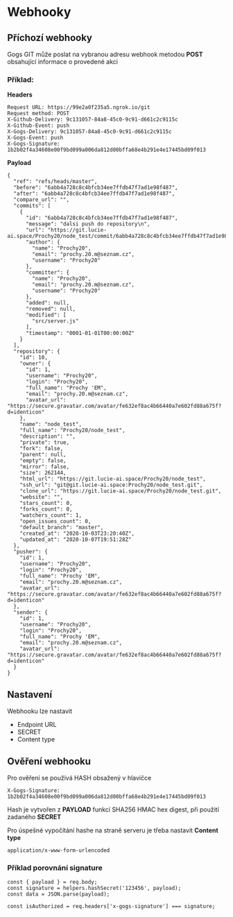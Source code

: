 # Webhooky
## Příchozí webhooky

Gogs GIT může poslat na vybranou adresu webhook metodou **POST** obsahující informace o provedené akci

### Příklad:

**Headers**
```
Request URL: https://99e2a0f235a5.ngrok.io/git
Request method: POST
X-Github-Delivery: 9c131057-84a8-45c0-9c91-d661c2c9115c
X-Github-Event: push
X-Gogs-Delivery: 9c131057-84a8-45c0-9c91-d661c2c9115c
X-Gogs-Event: push
X-Gogs-Signature: 1b2b02f4a34608e00f9bd099a006da812d00bffa68e4b291e4e17445bd09f013
```
**Payload**
```
{
  "ref": "refs/heads/master",
  "before": "6abb4a728c8c4bfcb34ee7ffdb47f7ad1e98f487",
  "after": "6abb4a728c8c4bfcb34ee7ffdb47f7ad1e98f487",
  "compare_url": "",
  "commits": [
    {
      "id": "6abb4a728c8c4bfcb34ee7ffdb47f7ad1e98f487",
      "message": "dalsi push do repository\n",
      "url": "https://git.lucie-ai.space/Prochy20/node_test/commit/6abb4a728c8c4bfcb34ee7ffdb47f7ad1e98f487",
      "author": {
        "name": "Prochy20",
        "email": "prochy.20.m@seznam.cz",
        "username": "Prochy20"
      },
      "committer": {
        "name": "Prochy20",
        "email": "prochy.20.m@seznam.cz",
        "username": "Prochy20"
      },
      "added": null,
      "removed": null,
      "modified": [
        "src/server.js"
      ],
      "timestamp": "0001-01-01T00:00:00Z"
    }
  ],
  "repository": {
    "id": 10,
    "owner": {
      "id": 1,
      "username": "Prochy20",
      "login": "Prochy20",
      "full_name": "Prochy 'EM",
      "email": "prochy.20.m@seznam.cz",
      "avatar_url": "https://secure.gravatar.com/avatar/fe632ef8ac4b66440a7e602fd88a675f?d=identicon"
    },
    "name": "node_test",
    "full_name": "Prochy20/node_test",
    "description": "",
    "private": true,
    "fork": false,
    "parent": null,
    "empty": false,
    "mirror": false,
    "size": 262144,
    "html_url": "https://git.lucie-ai.space/Prochy20/node_test",
    "ssh_url": "git@git.lucie-ai.space:Prochy20/node_test.git",
    "clone_url": "https://git.lucie-ai.space/Prochy20/node_test.git",
    "website": "",
    "stars_count": 0,
    "forks_count": 0,
    "watchers_count": 1,
    "open_issues_count": 0,
    "default_branch": "master",
    "created_at": "2020-10-03T23:20:40Z",
    "updated_at": "2020-10-07T19:51:28Z"
  },
  "pusher": {
    "id": 1,
    "username": "Prochy20",
    "login": "Prochy20",
    "full_name": "Prochy 'EM",
    "email": "prochy.20.m@seznam.cz",
    "avatar_url": "https://secure.gravatar.com/avatar/fe632ef8ac4b66440a7e602fd88a675f?d=identicon"
  },
  "sender": {
    "id": 1,
    "username": "Prochy20",
    "login": "Prochy20",
    "full_name": "Prochy 'EM",
    "email": "prochy.20.m@seznam.cz",
    "avatar_url": "https://secure.gravatar.com/avatar/fe632ef8ac4b66440a7e602fd88a675f?d=identicon"
  }
}
```

## Nastavení

Webhooku lze nastavit 
* Endpoint URL
* SECRET
* Content type


## Ověření webhooku

Pro ověření se používá HASH obsažený v hlavičce 

```
X-Gogs-Signature: 1b2b02f4a34608e00f9bd099a006da812d00bffa68e4b291e4e17445bd09f013
```

Hash je vytvořen z **PAYLOAD** funkcí SHA256 HMAC hex digest, při použití zadaného **SECRET**

Pro úspešné vypočítání hashe na straně serveru je třeba nastavit **Content type**
```
application/x-www-form-urlencoded
```

### Příklad porovnání signature

```
const { payload } = req.body;
const signature = helpers.hashSecret('123456', payload);
const data = JSON.parse(payload);

const isAuthorized = req.headers['x-gogs-signature'] === signature;
```